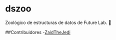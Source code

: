# dszoo
Zoológico de estructuras de datos de Future Lab. 🚀

##Contribuidores
-[ZaidTheJedi](https://github.com/ZaidTheJedi)
